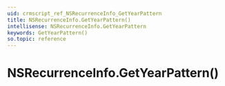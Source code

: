 ```yaml
---
uid: crmscript_ref_NSRecurrenceInfo_GetYearPattern
title: NSRecurrenceInfo.GetYearPattern()
intellisense: NSRecurrenceInfo.GetYearPattern
keywords: GetYearPattern()
so.topic: reference
---
```


# NSRecurrenceInfo.GetYearPattern()


